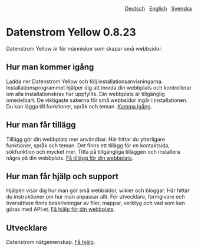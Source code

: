 <p align="right"><a href="README-de.md">Deutsch</a> &nbsp; <a href="README.md">English</a> &nbsp; <a href="README-sv.md">Svenska</a></p>

# Datenstrom Yellow 0.8.23

Datenstrom Yellow är för människor som skapar små webbsidor.

## Hur man kommer igång

Ladda ner Datenstrom Yellow och följ installationsanvisningarna. Installationsprogrammet hjälper dig att inreda din webbplats och kontrollerar om alla installationskrav har uppfyllts. Din webbplats är tillgänglig omedelbart. De viktigaste sakerna för små webbsidor ingår i installationen. Du kan lägga till funktioner, språk och teman. [Komma igång](https://datenstrom.se/sv/yellow/help/how-to-get-started).

## Hur man får tillägg

Tillägg gör din webbplats mer användbar. Här hittar du ytterligare funktioner, språk och teman. Det finns ett tillägg för en kontaktsida, sökfunktion och mycket mer. Titta på tillgängliga tilläggen och installera några på din webbplats. [Få tillägg för din webbplats](https://datenstrom.se/sv/yellow/extensions/).

## Hur man får hjälp och support

Hjälpen visar dig hur man gör små webbsidor, wikier och bloggar. Här hittar du instruktioner om hur man anpassar allt. För utvecklare, formgivare och översättare finns beskrivningar av filer, mappar, verktyg och vad som kan göras med API:et. [Få hjälp för din webbplats](https://datenstrom.se/sv/yellow/help/).

## Utvecklare

Datenstrom nätgemenskap. [Få hjälp](https://datenstrom.se/sv/yellow/help/).
